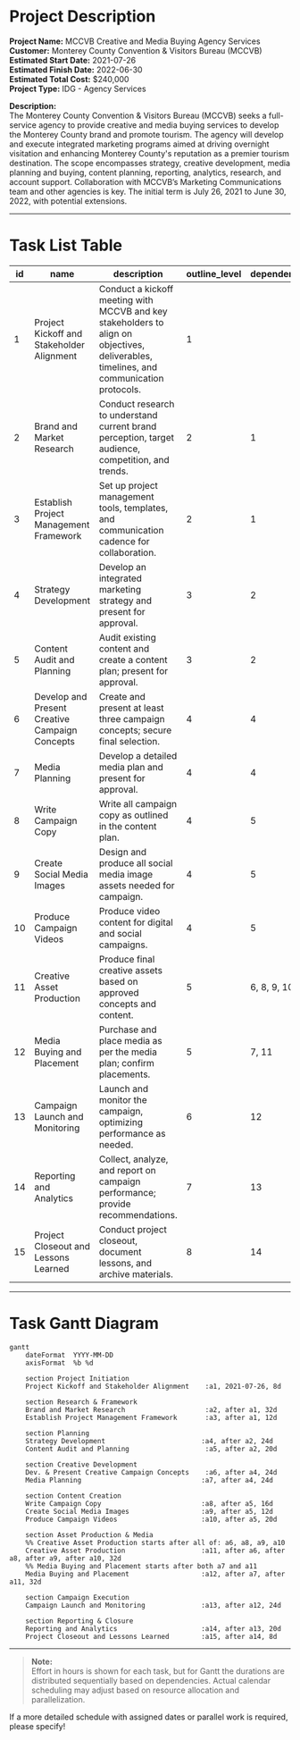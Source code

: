 # Project Description

**Project Name:** MCCVB Creative and Media Buying Agency Services  
**Customer:** Monterey County Convention & Visitors Bureau (MCCVB)  
**Estimated Start Date:** 2021-07-26  
**Estimated Finish Date:** 2022-06-30  
**Estimated Total Cost:** $240,000  
**Project Type:** IDG - Agency Services

**Description:**  
The Monterey County Convention & Visitors Bureau (MCCVB) seeks a full-service agency to provide creative and media buying services to develop the Monterey County brand and promote tourism. The agency will develop and execute integrated marketing programs aimed at driving overnight visitation and enhancing Monterey County's reputation as a premier tourism destination. The scope encompasses strategy, creative development, media planning and buying, content planning, reporting, analytics, research, and account support. Collaboration with MCCVB’s Marketing Communications team and other agencies is key. The initial term is July 26, 2021 to June 30, 2022, with potential extensions.

---

# Task List Table

| id  | name                                     | description                                                                                                                            | outline_level | dependent_tasks      | parent_task | child_tasks           | estimated_effort_in_hours | status       | required_skills                      | assigned_to         |
|-----|------------------------------------------|----------------------------------------------------------------------------------------------------------------------------------------|---------------|---------------------|-------------|----------------------|--------------------------|--------------|---------------------------------------|---------------------|
| 1   | Project Kickoff and Stakeholder Alignment| Conduct a kickoff meeting with MCCVB and key stakeholders to align on objectives, deliverables, timelines, and communication protocols. | 1             |                     |             | 2, 3                 | 8                        | Not Started  | Project Management, Facilitation      | Senior Project Manager |
| 2   | Brand and Market Research                | Conduct research to understand current brand perception, target audience, competition, and trends.                                     | 2             | 1                   | 1           | 4, 5                 | 32                       | Not Started  | Market Research, Data Analysis        | Market Research Analyst |
| 3   | Establish Project Management Framework   | Set up project management tools, templates, and communication cadence for collaboration.                                               | 2             | 1                   | 1           |                      | 12                       | Not Started  | Project Management                    | Project Coordinator     |
| 4   | Strategy Development                     | Develop an integrated marketing strategy and present for approval.                                                                     | 3             | 2                   | 2           | 6, 7                 | 24                       | Not Started  | Marketing Strategy                    | Marketing Strategist    |
| 5   | Content Audit and Planning               | Audit existing content and create a content plan; present for approval.                                                                | 3             | 2                   | 2           | 8, 9, 10             | 20                       | Not Started  | Content Strategy                      | Content Strategist      |
| 6   | Develop and Present Creative Campaign Concepts | Create and present at least three campaign concepts; secure final selection.                                                     | 4             | 4                   | 4           | 11                   | 24                       | Not Started  | Creative Direction, Copywriting, Design | Creative Director   |
| 7   | Media Planning                           | Develop a detailed media plan and present for approval.                                                                               | 4             | 4                   | 4           | 12                   | 24                       | Not Started  | Media Planning                         | Media Planner        |
| 8   | Write Campaign Copy                      | Write all campaign copy as outlined in the content plan.                                                                              | 4             | 5                   | 5           |                      | 16                       | Not Started  | Copywriting                           | Copywriter           |
| 9   | Create Social Media Images               | Design and produce all social media image assets needed for campaign.                                                                  | 4             | 5                   | 5           |                      | 12                       | Not Started  | Design                                 | Graphic Designer      |
| 10  | Produce Campaign Videos                  | Produce video content for digital and social campaigns.                                                                               | 4             | 5                   | 5           |                      | 20                       | Not Started  | Video Production                       | Video Producer        |
| 11  | Creative Asset Production                | Produce final creative assets based on approved concepts and content.                                                                  | 5             | 6, 8, 9, 10         | 6           |                      | 32                       | Not Started  | Design, Production                     | Asset Producer        |
| 12  | Media Buying and Placement               | Purchase and place media as per the media plan; confirm placements.                                                                   | 5             | 7, 11               | 7           | 13                   | 32                       | Not Started  | Media Buying                           | Media Buyer           |
| 13  | Campaign Launch and Monitoring           | Launch and monitor the campaign, optimizing performance as needed.                                                                    | 6             | 12                  | 12          | 14                   | 24                       | Not Started  | Campaign Management, Analytics          | Campaign Manager      |
| 14  | Reporting and Analytics                  | Collect, analyze, and report on campaign performance; provide recommendations.                                                        | 7             | 13                  | 13          | 15                   | 20                       | Not Started  | Analytics, Reporting                    | Analytics & Reporting Specialist |
| 15  | Project Closeout and Lessons Learned     | Conduct project closeout, document lessons, and archive materials.                                                                   | 8             | 14                  | 14          |                      | 8                        | Not Started  | Project Management                      | Senior Project Manager |

---

# Task Gantt Diagram

```mermaid
gantt
    dateFormat  YYYY-MM-DD
    axisFormat  %b %d

    section Project Initiation
    Project Kickoff and Stakeholder Alignment    :a1, 2021-07-26, 8d

    section Research & Framework
    Brand and Market Research                    :a2, after a1, 32d
    Establish Project Management Framework       :a3, after a1, 12d

    section Planning
    Strategy Development                        :a4, after a2, 24d
    Content Audit and Planning                   :a5, after a2, 20d

    section Creative Development
    Dev. & Present Creative Campaign Concepts    :a6, after a4, 24d
    Media Planning                              :a7, after a4, 24d

    section Content Creation
    Write Campaign Copy                         :a8, after a5, 16d
    Create Social Media Images                  :a9, after a5, 12d
    Produce Campaign Videos                     :a10, after a5, 20d

    section Asset Production & Media
    %% Creative Asset Production starts after all of: a6, a8, a9, a10
    Creative Asset Production                   :a11, after a6, after a8, after a9, after a10, 32d
    %% Media Buying and Placement starts after both a7 and a11
    Media Buying and Placement                  :a12, after a7, after a11, 32d

    section Campaign Execution
    Campaign Launch and Monitoring              :a13, after a12, 24d

    section Reporting & Closure
    Reporting and Analytics                     :a14, after a13, 20d
    Project Closeout and Lessons Learned        :a15, after a14, 8d
```

---

> **Note:**  
Effort in hours is shown for each task, but for Gantt the durations are distributed sequentially based on dependencies. Actual calendar scheduling may adjust based on resource allocation and parallelization.

If a more detailed schedule with assigned dates or parallel work is required, please specify!
